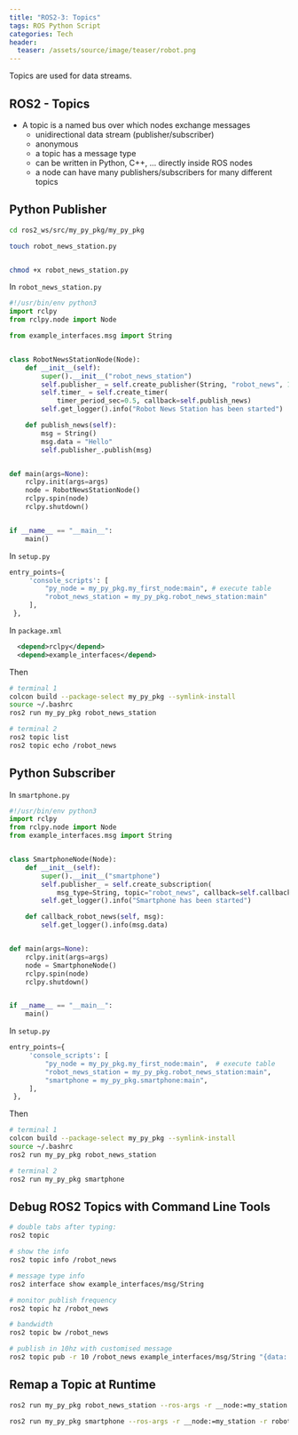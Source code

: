 ```yaml
---
title: "ROS2-3: Topics"
tags: ROS Python Script
categories: Tech
header:
  teaser: /assets/source/image/teaser/robot.png
---
```


Topics are used for data streams.

## ROS2 - Topics

 - A topic is a named bus over which nodes exchange messages
   - unidirectional data stream (publisher/subscriber)
   - anonymous
   - a topic has a message type
   - can be written in Python, C++, ... directly inside ROS nodes
   - a node can have many publishers/subscribers for many different topics


## Python Publisher

```bash
cd ros2_ws/src/my_py_pkg/my_py_pkg

touch robot_news_station.py


chmod +x robot_news_station.py
```

In `robot_news_station.py`
```python
#!/usr/bin/env python3
import rclpy
from rclpy.node import Node

from example_interfaces.msg import String


class RobotNewsStationNode(Node):
    def __init__(self):
        super().__init__("robot_news_station")
        self.publisher_ = self.create_publisher(String, "robot_news", 10)
        self.timer_ = self.create_timer(
            timer_period_sec=0.5, callback=self.publish_news)
        self.get_logger().info("Robot News Station has been started")

    def publish_news(self):
        msg = String()
        msg.data = "Hello"
        self.publisher_.publish(msg)


def main(args=None):
    rclpy.init(args=args)
    node = RobotNewsStationNode()
    rclpy.spin(node)
    rclpy.shutdown()


if __name__ == "__main__":
    main()
```

In `setup.py`

```python
entry_points={
     'console_scripts': [
         "py_node = my_py_pkg.my_first_node:main", # execute table
         "robot_news_station = my_py_pkg.robot_news_station:main"
     ],
 },
```
In `package.xml`

```xml
  <depend>rclpy</depend>
  <depend>example_interfaces</depend>
```

Then

```bash
# terminal 1
colcon build --package-select my_py_pkg --symlink-install
source ~/.bashrc
ros2 run my_py_pkg robot_news_station

# terminal 2
ros2 topic list
ros2 topic echo /robot_news
```

## Python Subscriber


In `smartphone.py`
```python
#!/usr/bin/env python3
import rclpy
from rclpy.node import Node
from example_interfaces.msg import String


class SmartphoneNode(Node):
    def __init__(self):
        super().__init__("smartphone")
        self.publisher_ = self.create_subscription(
            msg_type=String, topic="robot_news", callback=self.callback_robot_news, qos_profile=10)
        self.get_logger().info("Smartphone has been started")

    def callback_robot_news(self, msg):
        self.get_logger().info(msg.data)


def main(args=None):
    rclpy.init(args=args)
    node = SmartphoneNode()
    rclpy.spin(node)
    rclpy.shutdown()


if __name__ == "__main__":
    main()
```

In `setup.py`

```python
entry_points={
     'console_scripts': [
         "py_node = my_py_pkg.my_first_node:main",  # execute table
         "robot_news_station = my_py_pkg.robot_news_station:main",
         "smartphone = my_py_pkg.smartphone:main",
     ],
 },
```

Then
```bash
# terminal 1
colcon build --package-select my_py_pkg --symlink-install
source ~/.bashrc
ros2 run my_py_pkg robot_news_station

# terminal 2
ros2 run my_py_pkg smartphone
```


## Debug ROS2 Topics with Command Line Tools

```bash
# double tabs after typing:
ros2 topic

# show the info 
ros2 topic info /robot_news

# message type info
ros2 interface show example_interfaces/msg/String

# monitor publish frequency
ros2 topic hz /robot_news 

# bandwidth
ros2 topic bw /robot_news

# publish in 10hz with customised message
ros2 topic pub -r 10 /robot_news example_interfaces/msg/String "{data: hello from terminal}"
```

## Remap a Topic at Runtime
```bash
ros2 run my_py_pkg robot_news_station --ros-args -r __node:=my_station -r robot_news:=my_news

ros2 run my_py_pkg smartphone --ros-args -r __node:=my_station -r robot_news:=my_news
```



